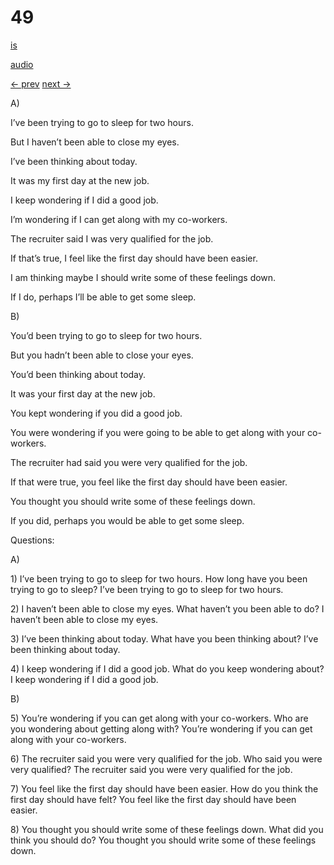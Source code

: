# 49

[is](../is/story_49.md)

[audio](../audio/story_49.mp3)

[← prev](../en/story_48.md)
[next →](../en/story_50.md)

A\)

I’ve been trying to go to sleep for two hours.

But I haven’t been able to close my eyes.

I’ve been thinking about today.

It was my first day at the new job.

I keep wondering if I did a good job.

I’m wondering if I can get along with my co-workers.

The recruiter said I was very qualified for the job.

If that’s true, I feel like the first day should have been easier.

I am thinking maybe I should write some of these feelings down.

If I do, perhaps I’ll be able to get some sleep.

B\)

You’d been trying to go to sleep for two hours.

But you hadn’t been able to close your eyes.

You’d been thinking about today.

It was your first day at the new job.

You kept wondering if you did a good job.

You were wondering if you were going to be able to get along with your
co-workers.

The recruiter had said you were very qualified for the job.

If that were true, you feel like the first day should have been easier.

You thought you should write some of these feelings down.

If you did, perhaps you would be able to get some sleep.

Questions:

A\)

1\) I’ve been trying to go to sleep for two hours. How long have you
been trying to go to sleep? I’ve been trying to go to sleep for two
hours.

2\) I haven’t been able to close my eyes. What haven’t you been able to
do? I haven’t been able to close my eyes.

3\) I’ve been thinking about today. What have you been thinking about?
I’ve been thinking about today.

4\) I keep wondering if I did a good job. What do you keep wondering
about? I keep wondering if I did a good job.

B\)

5\) You’re wondering if you can get along with your co-workers. Who are
you wondering about getting along with? You’re wondering if you can get
along with your co-workers.

6\) The recruiter said you were very qualified for the job. Who said you
were very qualified? The recruiter said you were very qualified for the
job.

7\) You feel like the first day should have been easier. How do you
think the first day should have felt? You feel like the first day should
have been easier.

8\) You thought you should write some of these feelings down. What did
you think you should do? You thought you should write some of these
feelings down.
